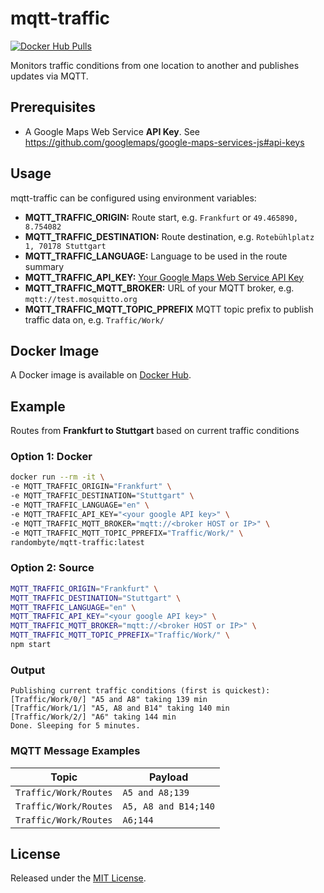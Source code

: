 # mqtt-traffic
[![Docker Hub Pulls](https://img.shields.io/docker/pulls/randombyte/mqtt-traffic.svg)](https://hub.docker.com/r/randombyte/mqtt-traffic)

Monitors traffic conditions from one location to another and publishes updates via MQTT.

## Prerequisites
- A Google Maps Web Service **API Key**. See https://github.com/googlemaps/google-maps-services-js#api-keys

## Usage
mqtt-traffic can be configured using environment variables:

- **MQTT_TRAFFIC_ORIGIN:** Route start, e.g. `Frankfurt` or `49.465890, 8.754082`
- **MQTT_TRAFFIC_DESTINATION:** Route destination, e.g. `Rotebühlplatz 1, 70178 Stuttgart`
- **MQTT_TRAFFIC_LANGUAGE:** Language to be used in the route summary
- **MQTT_TRAFFIC_API_KEY:** [Your Google Maps Web Service API Key](https://github.com/googlemaps/google-maps-services-js#api-keys)
- **MQTT_TRAFFIC_MQTT_BROKER:** URL of your MQTT broker, e.g. `mqtt://test.mosquitto.org`
- **MQTT_TRAFFIC_MQTT_TOPIC_PPREFIX** MQTT topic prefix to publish traffic data on, e.g. `Traffic/Work/`

## Docker Image
A Docker image is available on [Docker Hub](https://hub.docker.com/r/randombyte/mqtt-traffic).

## Example
Routes from **Frankfurt to Stuttgart** based on current traffic conditions

### Option 1: Docker
````sh
docker run --rm -it \
-e MQTT_TRAFFIC_ORIGIN="Frankfurt" \
-e MQTT_TRAFFIC_DESTINATION="Stuttgart" \
-e MQTT_TRAFFIC_LANGUAGE="en" \
-e MQTT_TRAFFIC_API_KEY="<your google API key>" \
-e MQTT_TRAFFIC_MQTT_BROKER="mqtt://<broker HOST or IP>" \
-e MQTT_TRAFFIC_MQTT_TOPIC_PPREFIX="Traffic/Work/" \
randombyte/mqtt-traffic:latest
````

### Option 2: Source
```sh
MQTT_TRAFFIC_ORIGIN="Frankfurt" \
MQTT_TRAFFIC_DESTINATION="Stuttgart" \
MQTT_TRAFFIC_LANGUAGE="en" \
MQTT_TRAFFIC_API_KEY="<your google API key>" \
MQTT_TRAFFIC_MQTT_BROKER="mqtt://<broker HOST or IP>" \
MQTT_TRAFFIC_MQTT_TOPIC_PPREFIX="Traffic/Work/" \
npm start
````

### Output
```
Publishing current traffic conditions (first is quickest):
[Traffic/Work/0/] "A5 and A8" taking 139 min
[Traffic/Work/1/] "A5, A8 and B14" taking 140 min
[Traffic/Work/2/] "A6" taking 144 min
Done. Sleeping for 5 minutes.
```

### MQTT Message Examples

| Topic        | Payload
| ------------- |-------------|
| `Traffic/Work/Routes` | `A5 and A8;139` |
| `Traffic/Work/Routes` | `A5, A8 and B14;140` |
| `Traffic/Work/Routes` | `A6;144` |

## License
Released under the [MIT License](https://opensource.org/licenses/MIT).
